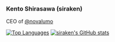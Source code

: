 ### Kento Shirasawa (siraken)

CEO of [@novalumo](https://github.com/novalumo)

[![Top Languages](https://github-readme-stats.vercel.app/api/top-langs/?username=siraken&langs_count=10&theme=tokyonight&layout=compact&hide=html,javascript,css,scss,shaderlab,hlsl,jupyter%20notebook)](https://github.com/anuraghazra/github-readme-stats)
[![siraken's GitHub stats](https://github-readme-stats.vercel.app/api?username=siraken&show_icons=true&count_private=true&theme=tokyonight)](https://github.com/anuraghazra/github-readme-stats)
